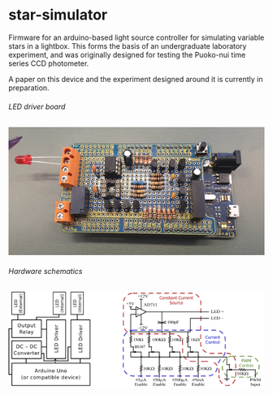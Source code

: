 # star-simulator
Firmware for an arduino-based light source controller for simulating variable stars in a lightbox.
This forms the basis of an undergraduate laboratory experiment, and was originally designed for testing the Puoko-nui time series CCD photometer.

A paper on this device and the experiment designed around it is currently in preparation.

###### LED driver board

![LED driver board](images/hardware.jpg)

###### Hardware schematics

![Hardware schematics](images/blockdiagram.png)
